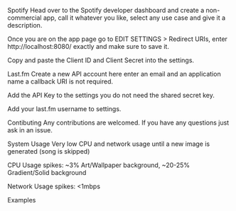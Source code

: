 Spotify
Head over to the Spotify developer dashboard and create a non-commercial app, call it whatever you like, select any use case and give it a description.



Once you are on the app page go to EDIT SETTINGS > Redirect URIs, enter http://localhost:8080/ exactly and make sure to save it.



Copy and paste the Client ID and Client Secret into the settings.



Last.fm
Create a new API account here enter an email and an application name a callback URI is not required.

Add the API Key to the settings you do not need the shared secret key.

Add your last.fm username to settings.

Contibuting
Any contributions are welcomed. If you have any questions just ask in an issue.

System Usage
Very low CPU and network usage until a new image is generated (song is skipped)

CPU Usage spikes: ~3% Art/Wallpaper background, ~20-25% Gradient/Solid background

Network Usage spikes: <1mbps

Examples




